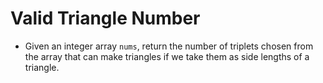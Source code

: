 # Valid Triangle Number

- Given an integer array `nums`, return the number of triplets chosen from the array that can make triangles if we take them as side lengths of a triangle.
